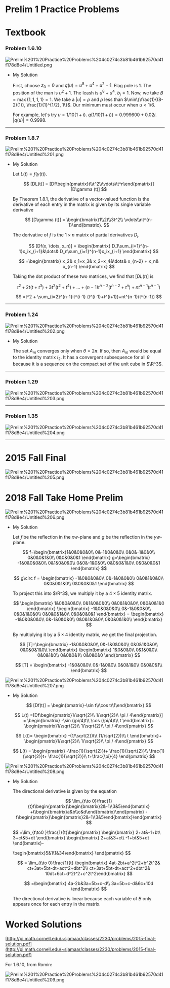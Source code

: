 # Prelim 1 Practice Problems

# Textbook

### Problem 1.6.10

![Prelim%201%20Practice%20Problems%204c0274c3b81b461b92570d41f178d8e4/Untitled.png](Prelim%201%20Practice%20Problems%204c0274c3b81b461b92570d41f178d8e4/Untitled.png)

- My Solution
    
    First, choose $z_0 = 0$ and $q(u) = u^8 + u^4 + u^2+1$. Flag pole is $1$. The position of the man is $u^2 + 1$. The leash is $u^8 + u^4$. $b_j = 1$. Now, we take $B= \max\{1,1,1,1\} = 1$. We take a $|u|=\rho$ and $\rho$ less than $\min\{\frac{1}{(8-2)(1)},  \frac{1}{1}^{1/2}, 1\}$. Our minimum must occur when $u < 1/6$. 
    
    For example, let's try $u = 1/10(1+i)$. $q(1/10(1+i)) =0.999600 + 0.02i$. $|q(u)| = 0.9998$. 
    

---

### Problem 1.8.7

![Prelim%201%20Practice%20Problems%204c0274c3b81b461b92570d41f178d8e4/Untitled%201.png](Prelim%201%20Practice%20Problems%204c0274c3b81b461b92570d41f178d8e4/Untitled%201.png)

- My Solution
    
    Let $L(t) = f(\gamma (t))$.
    
    $$
    [DL(t)] = [Df\begin{pmatrix}t\\t^2\\\vdots\\t^n\end{pmatrix}][D\gamma (t)]
    $$
    
    By Theorem 1.8.1, the derivative of a vector-valued function is the derivative of each entry in the matrix is given by its single variable derivative
    
    $$
    [D\gamma (t)] = \begin{bmatrix}1\\2t\\3t^2\\ \vdots\\nt^{n-1}\end{bmatrix}.
    $$
    
    The derivative of $f$ is the $1\times n$ matrix of partial derivatives $D_i$. 
    
    $$
    [Df(x, \dots, x_n)] = \begin{bmatrix}
    D_1\sum_{i=1}^{n-1}x_ix_{i+1}&\dots&
    D_n\sum_{i=1}^{n-1}x_ix_{i+1}
    \end{bmatrix}
    $$
    
    $$
    =\begin{bmatrix}
    x_2&
    x_1+x_3&
    x_2+x_4&\dots&
    x_{n-2} + x_n&
    x_{n-1}
    \end{bmatrix}
    $$
    
    Taking the dot product of these two matrices, we find that $[DL(t)]$ is
    
    $$
    t^2 + 2t(t+t^3)+3t^2(t^2+t^4)+\dots+(n-1)t^{n-2}(t^{n-2}+t^n)+nt^{n-1}(t^{n-1})
    $$
    
    $$
    =t^2 + \sum_{i=2}^{n-1}it^{i-1} (t^{i-1}+t^{i+1})+nt^{n-1}(t^{n-1})
    $$
    

---

### Problem 1.24

![Prelim%201%20Practice%20Problems%204c0274c3b81b461b92570d41f178d8e4/Untitled%202.png](Prelim%201%20Practice%20Problems%204c0274c3b81b461b92570d41f178d8e4/Untitled%202.png)

- My Solution
    
    The set $A_m$ converges only when $\theta = 2\pi$. If so, then $A_m$ would be equal to the identity matrix $I_2$. It has a convergent subsequence for all $\theta$ because it is a sequence on the compact set of the unit cube in $\R^3$. 
    

---

### Problem 1.29

![Prelim%201%20Practice%20Problems%204c0274c3b81b461b92570d41f178d8e4/Untitled%203.png](Prelim%201%20Practice%20Problems%204c0274c3b81b461b92570d41f178d8e4/Untitled%203.png)

---

### Problem 1.35

![Prelim%201%20Practice%20Problems%204c0274c3b81b461b92570d41f178d8e4/Untitled%204.png](Prelim%201%20Practice%20Problems%204c0274c3b81b461b92570d41f178d8e4/Untitled%204.png)

---

# 2015 Fall Final

![Prelim%201%20Practice%20Problems%204c0274c3b81b461b92570d41f178d8e4/Untitled%205.png](Prelim%201%20Practice%20Problems%204c0274c3b81b461b92570d41f178d8e4/Untitled%205.png)

# 2018 Fall Take Home Prelim

![Prelim%201%20Practice%20Problems%204c0274c3b81b461b92570d41f178d8e4/Untitled%206.png](Prelim%201%20Practice%20Problems%204c0274c3b81b461b92570d41f178d8e4/Untitled%206.png)

- My Solution
    
    Let $f$ be the reflection in the $xw$-plane and $g$ be the reflection in the $yw$-plane. 
    
    $$
    f=\begin{bmatrix}1&0&0&0&0\\
    0&-1&0&0&0\\
    0&0&-1&0&0\\
    0&0&0&1&0\\
    0&0&0&0&1
    \end{bmatrix}
    g=\begin{bmatrix}
    -1&0&0&0&0\\
    0&1&0&0&0\\
    0&0&-1&0&0\\
    0&0&0&1&0\\
    0&0&0&0&1
    \end{bmatrix}
    $$
    
    $$
    g\circ f = \begin{bmatrix}
    -1&0&0&0&0\\
    0&-1&0&0&0\\
    0&0&1&0&0\\
    0&0&0&1&0\\
    0&0&0&0&1
    \end{bmatrix}
    $$
    
    To project this into $\R^3$, we multiply it by a $4\times 5$ identity matrix. 
    
    $$
    \begin{bmatrix}
    1&0&0&0&0\\
    0&1&0&0&0\\
    0&0&1&0&0\\
    0&0&0&1&0
    \end{bmatrix}
    \begin{bmatrix}
    -1&0&0&0&0\\
    0&-1&0&0&0\\
    0&0&1&0&0\\
    0&0&0&1&0\\
    0&0&0&0&1
    \end{bmatrix}
    = \begin{bmatrix}
    -1&0&0&0&0\\
    0&-1&0&0&0\\
    0&0&1&0&0\\
    0&0&0&1&0\\
    \end{bmatrix}
    $$
    
    By multiplying it by a $5\times 4$ identity matrix, we get the final projection. 
    
    $$
    [T]=\begin{bmatrix}
    -1&0&0&0&0\\
    0&-1&0&0&0\\
    0&0&1&0&0\\
    0&0&0&1&0\\
    \end{bmatrix}
    \begin{bmatrix}
    1&0&0&0\\
    0&1&0&0\\
    0&0&1&0\\
    0&0&0&1\\
    0&0&0&0
    \end{bmatrix}
    $$
    
    $$
    [T] = \begin{bmatrix}
    -1&0&0&0\\
    0&-1&0&0\\
    0&0&1&0\\
    0&0&0&1\\
    \end{bmatrix}
    $$
    

![Prelim%201%20Practice%20Problems%204c0274c3b81b461b92570d41f178d8e4/Untitled%207.png](Prelim%201%20Practice%20Problems%204c0274c3b81b461b92570d41f178d8e4/Untitled%207.png)

- My Solution
    
    $$
    [Df(t)] = \begin{bmatrix}-\sin t\\\cos t\\1\end{bmatrix}
    $$
    
    $$
    L(t) =[Df\begin{pmatrix}1/\sqrt{2}\\
    1/\sqrt{2}\\
    \pi / 4\end{pmatrix}] = \begin{bmatrix}
    -\sin (\pi/4)t\\
    \cos (\pi/4)t\\
    t
    \end{bmatrix}+
    \begin{pmatrix}1/\sqrt{2}\\
    1/\sqrt{2}\\
    \pi / 4\end{pmatrix}
    $$
    
    $$
    L(t)=
     \begin{bmatrix}
    -(1/\sqrt{2})t\\
    (1/\sqrt{2})t\\
    t
    \end{bmatrix}+
    \begin{pmatrix}1/\sqrt{2}\\
    1/\sqrt{2}\\
    \pi / 4\end{pmatrix}
    $$
    
    $$
    L(t) = \begin{pmatrix}
    -\frac{1}{\sqrt{2}}t+ 
    \frac{1}{\sqrt{2}}\\
    \frac{1}{\sqrt{2}}t+ 
    \frac{1}{\sqrt{2}}\\
    t+\frac{\pi}{4}
    \end{pmatrix}
    $$
    

![Prelim%201%20Practice%20Problems%204c0274c3b81b461b92570d41f178d8e4/Untitled%208.png](Prelim%201%20Practice%20Problems%204c0274c3b81b461b92570d41f178d8e4/Untitled%208.png)

- My Solution
    
    The directional derivative is given by the equation
    
    $$
    \lim_{t\to 0}\frac{1}{t}f\begin{pmatrix}\begin{bmatrix}2&-1\\3&5\end{bmatrix}
    +t\begin{bmatrix}a&b\\c&d\end{bmatrix}\end{pmatrix} - f\begin{pmatrix}\begin{bmatrix}2&-1\\3&5\end{bmatrix}\end{pmatrix}
    $$
    
    $$
    =\lim_{t\to0 }\frac{1}{t}\begin{pmatrix}
    \begin{bmatrix}
    2+at&-1+bt\\
    3+ct&5+dt
    \end{bmatrix}
    \begin{bmatrix}
    2+at&3+ct\\
    -1+bt&5+dt
    \end{bmatrix}-
    
    \begin{bmatrix}5&1\\1&34\end{bmatrix}
    \end{pmatrix}
    $$
    
    $$
    = \lim_{t\to 0}\frac{1}{t}
    \begin{bmatrix}
    4at-2bt+a^2t^2+b^2t^2&
    ct+3at+5bt-dt+act^2+dbt^2\\
    ct+3at+5bt-dt+act^2+dbt^2& 10dt+6ct+d^2t^2+c^2t^2\end{bmatrix}
    $$
    
    $$
    =\begin{bmatrix}
    4a-2b&3a+5b+c-d\\
    3a+5b+c-d&6c+10d
    \end{bmatrix}
    $$
    
    The directional derivative is linear because each variable of $B$ only appears once for each entry in the matrix. 
    

# Worked Solutions

[http://pi.math.cornell.edu/~sjamaar/classes/2230/problems/2015-final-solution.pdf](http://pi.math.cornell.edu/~sjamaar/classes/2230/problems/2015-final-solution.pdf)

For 1.6.10, from Romin:

![Prelim%201%20Practice%20Problems%204c0274c3b81b461b92570d41f178d8e4/Untitled%209.png](Prelim%201%20Practice%20Problems%204c0274c3b81b461b92570d41f178d8e4/Untitled%209.png)